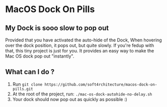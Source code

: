 # MacOS Dock On Pills

## My Dock is sooo slow to pop out

Provided that you have activated the auto-hide of the Dock,
When hovering over the dock position, it pops out, but quite slowly. If you're fedup with that,
this tiny project is just for you.
It provides an easy way to make the Mac OS dock pop out "instantly".

## What can I do ?

1. Run `git clone https://github.com/soft4rchitecture/macos-dock-on-pills.git`
2. At the root of the project, run: `./mac-os-dock-autohide-no-delay.sh`
3. Your dock should now pop out as quickly as possible :)
